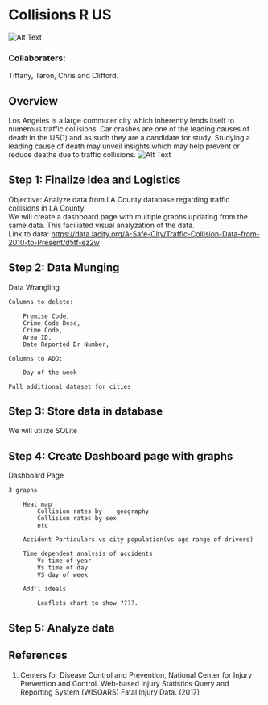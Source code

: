 # Collisions R US
![Alt Text](https://cdn.dribbble.com/users/176572/screenshots/1261789/dribbble_14.gif)
### Collaboraters:
<p> Tiffany, Taron, Chris and Clifford.
   
## Overview
Los Angeles is a large commuter city which inherently lends itself to numerous traffic collisions. 
Car crashes are one of the leading causes of death in the US(1) and as such they are a candidate for study. Studying a leading cause of death may unveil insights which may help prevent or reduce deaths due to traffic collisions.
![Alt Text](https://upload.wikimedia.org/wikipedia/commons/thumb/7/71/US_CDC_logo.svg/280px-US_CDC_logo.svg.png)

## Step 1: Finalize Idea and Logistics
 
Objective: Analyze data from LA County database regarding traffic collisions in LA County.
<br>
We will create a dashboard page with multiple graphs updating from the same data. This faciliated visual analyzation of the data.
<br>
Link to data: https://data.lacity.org/A-Safe-City/Traffic-Collision-Data-from-2010-to-Present/d5tf-ez2w
<br>
## Step 2: Data Munging
Data Wrangling
   
    Columns to delete:

        Premise Code,
        Crime Code Desc,
        Crime Code,
        Area ID,
        Date Reported Dr Number,

    Columns to ADD:

        Day of the week 
    
    Pull additional dataset for cities
## Step 3: Store data in database
We will utilize SQLite

## Step 4: Create Dashboard page with graphs
Dashboard Page

    3 graphs
        
        Heat map 
            Collision rates by    geography
            Collision rates by sex
            etc
        
        Accident Particulars vs city population(vs age range of drivers)
        
        Time dependent analysis of accidents 
            Vs time of year
            Vs time of day 
            VS day of week

        Add'l ideals

            Leaflets chart to show ????. 
## Step 5: Analyze data

            
## References
1) Centers for Disease Control and Prevention, National Center for Injury Prevention and Control. Web-based Injury Statistics Query and Reporting System (WISQARS) Fatal Injury Data. (2017)



